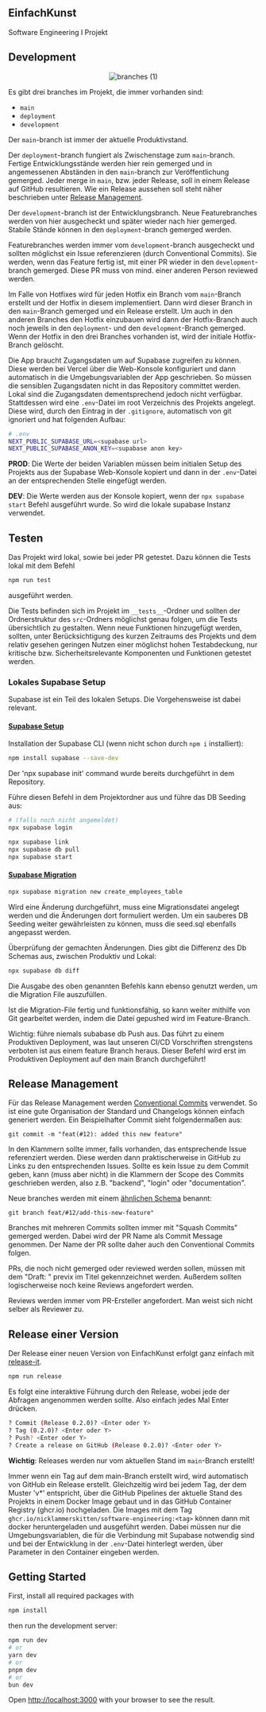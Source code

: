 ## EinfachKunst

Software Engineering I Projekt

## Development

<div align="center">
  
![branches (1)](https://github.com/user-attachments/assets/4f35f75d-6c7d-474c-9061-97d7ef913fa9)
  
</div>

Es gibt drei branches im Projekt, die immer vorhanden sind:
- `main`
- `deployment`
- `development`

Der `main`-branch ist immer der aktuelle Produktivstand.

Der `deployment`-branch fungiert als Zwischenstage zum `main`-branch. Fertige Entwicklungsstände werden hier rein gemerged und in angemessenen Abständen in den `main`-branch zur Veröffentlichung gemerged. Jeder merge in `main`, bzw. jeder Release, soll in einem Release auf GitHub resultieren. Wie ein Release aussehen soll steht näher beschrieben unter [Release Management](##-release-management).

Der `development`-branch ist der Entwicklungsbranch. Neue Featurebranches werden von hier ausgecheckt und später wieder nach hier gemerged. Stabile Stände können in den `deployment`-branch gemerged werden.

Featurebranches werden immer vom `development`-branch ausgecheckt und sollten möglichst ein Issue referenzieren (durch Conventional Commits). Sie werden, wenn das Feature fertig ist, mit einer PR wieder in den `development`-branch gemerged. Diese PR muss von mind. einer anderen Person reviewed werden.

Im Falle von Hotfixes wird für jeden Hotfix ein Branch vom `main`-Branch erstellt und der Hotfix in diesem implementiert. Dann wird dieser Branch in den `main`-Branch gemerged und ein Release erstellt. Um auch in den anderen Branches den Hotfix einzubauen wird dann der Hotfix-Branch auch noch jeweils in den `deployment`- und den `development`-Branch gemerged. Wenn der Hotfix in den drei Branches vorhanden ist, wird der initiale Hotfix-Branch gelöscht.

Die App braucht Zugangsdaten um auf Supabase zugreifen zu können. Diese werden bei Vercel über die Web-Konsole konfiguriert und dann automatisch in die Umgebungsvariablen der App geschrieben. So müssen die sensiblen Zugangsdaten nicht in das Repository committet werden. Lokal sind die Zugangsdaten dementsprechend jedoch nicht verfügbar. Stattdessen wird eine `.env`-Datei im root Verzeichnis des Projekts angelegt. Diese wird, durch den Eintrag in der `.gitignore`, automatisch von git ignoriert und hat folgenden Aufbau:
```sh
# .env
NEXT_PUBLIC_SUPABASE_URL=<supabase url>
NEXT_PUBLIC_SUPABASE_ANON_KEY=<supabase anon key>
```
**PROD**: Die Werte der beiden Variablen müssen beim initialen Setup des Projekts aus der Supabase Web-Konsole kopiert und dann in der `.env`-Datei an der entsprechenden Stelle eingefügt werden.

**DEV**: Die Werte werden aus der Konsole kopiert, wenn der `npx supabase start` Befehl ausgeführt wurde. So wird die lokale supabase Instanz verwendet.

## Testen

Das Projekt wird lokal, sowie bei jeder PR getestet. Dazu können die Tests lokal mit dem Befehl
```sh
npm run test
```
ausgeführt werden. 

Die Tests befinden sich im Projekt im `__tests__`-Ordner und sollten der Ordnerstruktur des `src`-Ordners möglichst genau folgen, um die Tests übersichtlich zu gestalten. Wenn neue Funktionen hinzugefügt werden, sollten, unter Berücksichtigung des kurzen Zeitraums des Projekts und dem relativ gesehen geringen Nutzen einer möglichst hohen Testabdeckung, nur kritische bzw. Sicherheitsrelevante Komponenten und Funktionen getestet werden. 

### Lokales Supabase Setup

Supabase ist ein Teil des lokalen Setups. Die Vorgehensweise ist dabei relevant. 

#### [Supabase Setup](https://supabase.com/docs/guides/local-development)

Installation der Supabase CLI (wenn nicht schon durch `npm i` installiert):
```bash
npm install supabase --save-dev
```

Der 'npx supabase init' command wurde bereits durchgeführt in dem Repository.

Führe diesen Befehl in dem Projektordner aus und führe das DB Seeding aus:

```bash
# (falls noch nicht angemeldet)
npx supabase login

npx supabase link
npx supabase db pull
npx supabase start
```

#### [Supabase Migration](https://supabase.com/docs/guides/local-development/overview)

```bash
npx supabase migration new create_employees_table
```

Wird eine Änderung durchgeführt, muss eine Migrationsdatei angelegt werden und die Änderungen dort formuliert werden.
Um ein sauberes DB Seeding weiter gewährleisten zu können, muss die seed.sql ebenfalls angepasst werden.

Überprüfung der gemachten Änderungen. Dies gibt die Differenz des Db Schemas aus, zwischen Produktiv und Lokal:

```bash
npx supabase db diff
```

Die Ausgabe des oben genannten Befehls kann ebenso genutzt werden, um die Migration File auszufüllen.

Ist die Migration-File fertig und funktionsfähig, so kann weiter mithilfe von Git gearbeitet werden, indem die Datei gepushed wird im Feature-Branch.

Wichtig: führe niemals subabase db Push aus. Das führt zu einem Produktiven Deployment, was laut unseren CI/CD Vorschriften strengstens verboten ist aus einem feature Branch heraus. Dieser Befehl wird erst im Produktiven Deployment auf den main Branch durchgeführt!


## Release Management
Für das Release Management werden [Conventional Commits](https://www.conventionalcommits.org/en/v1.0.0/) verwendet. So ist eine gute Organisation der Standard und Changelogs können einfach generiert werden.
Ein Beispielhafter Commit sieht folgendermaßen aus:
```
git commit -m "feat(#12): added this new feature"
```
In den Klammern sollte immer, falls vorhanden, das entsprechende Issue referenziert werden. Diese werden dann praktischerweise in GitHub zu Links zu den entsprechenden Issues. Sollte es kein Issue zu dem Commit geben, kann (muss aber nicht) in die Klammern der Scope des Commits geschrieben werden, also z.B. "backend", "login" oder "documentation".

Neue branches werden mit einem [ähnlichen Schema](https://dev.to/varbsan/a-simplified-convention-for-naming-branches-and-commits-in-git-il4) benannt:
```
git branch feat/#12/add-this-new-feature"
```

Branches mit mehreren Commits sollten immer mit "Squash Commits" gemerged werden. Dabei wird der PR Name als Commit Message genommen. Der Name der PR sollte daher auch den Conventional Commits folgen.

PRs, die noch nicht gemerged oder reviewed werden sollen, müssen mit dem "Draft: " previx im Titel gekennzeichnet werden. Außerdem sollten logischerweise noch keine Reviews angefordert werden.

Reviews werden immer vom PR-Ersteller angefordert. Man weist sich nicht selber als Reviewer zu.

## Release einer Version
Der Release einer neuen Version von EinfachKunst erfolgt ganz einfach mit [release-it](https://github.com/release-it/release-it).
```bash
npm run release
```
Es folgt eine interaktive Führung durch den Release, wobei jede der Abfragen angenommen werden sollte. Also einfach jedes Mal Enter drücken.
```bash
? Commit (Release 0.2.0)? <Enter oder Y>
? Tag (0.2.0)? <Enter oder Y>
? Push? <Enter oder Y>
? Create a release on GitHub (Release 0.2.0)? <Enter oder Y>
```
**Wichtig**: Releases werden nur vom aktuellen Stand im `main`-Branch erstellt!

Immer wenn ein Tag auf dem main-Branch erstellt wird, wird automatisch von GitHub ein Release erstellt. Gleichzeitig wird bei jedem Tag, der dem Muster 'v*' entspricht, über die GitHub Pipelines der aktuelle Stand des Projekts in einem Docker Image gebaut und in das GitHub Container Registry (ghcr.io) hochgeladen. Die Images mit dem Tag `ghcr.io/nicklammerskitten/software-engineering:<tag>` können dann mit docker heruntergeladen und ausgeführt werden. Dabei müssen nur die Umgebungsvariablen, die für die Verbindung mit Supabase notwendig sind und bei der Entwicklung in der `.env`-Datei hinterlegt werden, über Parameter in den Container eingeben werden.
 
## Getting Started

First, install all required packages with
```bash
npm install
```
then run the development server:

```bash
npm run dev
# or
yarn dev
# or
pnpm dev
# or
bun dev
```

Open [http://localhost:3000](http://localhost:3000) with your browser to see the result.
